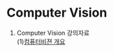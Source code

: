 # Computer Vision

1. Computer Vision 강의자료   
   (1)[컴퓨터비젼 개요](https://github.com/lena6612/ComputerVision/tree/master/ComputerVision/1_ComputerVision개요.pdf)  
   
